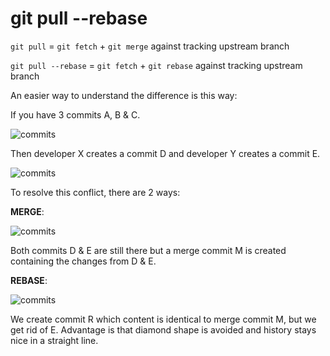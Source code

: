 # git pull --rebase


`git pull` = `git fetch` + `git merge` against tracking upstream branch

`git pull --rebase` = `git fetch` + `git rebase` against tracking upstream branch

An easier way to understand the difference is this way:

If you have 3 commits A, B & C.

![commits](http://i.stack.imgur.com/lJRq7.png)

Then developer X creates a commit D and developer Y creates a commit E.

![commits](http://i.stack.imgur.com/pK7Zb.png)

To resolve this conflict, there are 2 ways:

**MERGE**:

![commits](http://i.stack.imgur.com/9Ul5w.png)

Both commits D & E are still there but a merge commit M is created containing the changes from D & E.

**REBASE**:

![commits](http://i.stack.imgur.com/TvXuJ.png)

We create commit R which content is identical to merge commit M, but we get rid of E. Advantage is that diamond shape is avoided and history stays nice in a straight line.